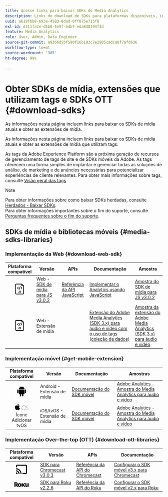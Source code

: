 ```yaml
---
title: Acesse links para baixar SDKs do Media Analytics
description: Links de download de SDKs para plataformas disponíveis, incluindo Android, iOS, JavaScript, Chromecast e Roku.
uuid: a619fbb8-693e-4583-8dad-0ff875e715f8
exl-id: d211fa2e-d5b0-4e9f-bdb7-eda838194f3d
feature: Media Analytics
role: User, Admin, Data Engineer
source-git-commit: a9366d5bf590f16b193c7e2905cadca0f7afd636
workflow-type: tm+mt
source-wordcount: '385'
ht-degree: 99%

---
```


# Obter SDKs de mídia, extensões que utilizam tags e SDKs OTT {#download-sdks}

As informações nesta página incluem links para baixar os SDKs de mídia atuais e obter as extensões de mídia.

As informações nesta página incluem links para baixar os SDKs de mídia atuais e obter as extensões de mídia que utilizam tags.

As tags da Adobe Experience Platform são a próxima geração de recursos de gerenciamento de tags de site e de SDKs móveis da Adobe. As tags oferecem uma forma simples de implantar e gerenciar todas as soluções de análise, de marketing e de anúncios necessárias para potencializar experiências de cliente relevantes. Para obter mais informações sobre tags, consulte [Visão geral das tags](https://experienceleague.adobe.com/docs/platform-learn/data-collection/overview.html?lang=pt-BR)


>[!NOTE]
>
>Para obter informações sobre como baixar SDKs herdadas, consulte [Herdados - Baixar SDKs](/help/legacy/legacy-download-sdks.md).<br>
>Para obter informações importantes sobre o fim do suporte, consulte [Perguntas frequentes sobre o fim do suporte](/help/additional-resources/end-of-support-faqs.md).

## SDKs de mídia e bibliotecas móveis {#media-sdks-libraries}

### Implementação da Web {#download-web-sdk}

| Plataforma compatível | Versão |  APIs   |  Documentação  |  Amostra  |
|:---:|---|---|---|---|
| ![Ícone do JavaScript](assets/javascript-icon.png) | Web - [SDK de mídia para JS v3.0.2](https://github.com/Adobe-Marketing-Cloud/media-sdks/releases/tag/js-v3.0.2) | [Referência da API JavaScript](https://adobe-marketing-cloud.github.io/media-sdks/reference/javascript_3x/index.html) | [Implementar o Analytics usando JavaScript](/help/implementation/media-sdk/setup/web-implementation.md) | [Amostra do SDK de mídia para JS v3.0.2](https://github.com/Adobe-Marketing-Cloud/media-sdks/tree/master/sdks/js/3.x) |
| ![Ícone do JavaScript](assets/javascript-icon.png) | Web - Extensão de mídia |  | [Extensão do Adobe Media Analytics (SDK 3.x) para áudio e vídeo com o uso de tags (coleção de dados)](https://experienceleague.adobe.com/docs/experience-platform/tags/extensions/adobe/media-analytics-3x/overview.html?lang=pt-BR) | [Amostra da extensão do Adobe Media Analytics (SDK 3.x) para áudio e vídeo](https://github.com/Adobe-Marketing-Cloud/media-sdks/tree/master/samples/launch/js/3.x) |

### Implementação móvel {#get-mobile-extension}

| Plataforma compatível | Versão |  Documentação   |  Amostras |
|:---:|---|---|---|
| ![Ícone do Android](assets/android-icon.png) | Android - Extensão de mídia | [Documentação do SDK móvel](https://developer.adobe.com/client-sdks/documentation/adobe-media-analytics/) | [Adobe Analytics - Amostra do Media Analytics para áudio e vídeo](https://github.com/Adobe-Marketing-Cloud/media-sdks/tree/master/samples/launch/mobile/android) |
| ![Ícone do Apple iOS ](assets/ios-icon.png)<br> Ícone Adicionar tvOS | iOS/tvOS - Extensão de mídia | [Documentação do SDK móvel](https://developer.adobe.com/client-sdks/documentation/adobe-media-analytics/) | [Adobe Analytics - Amostra do Media Analytics para áudio e vídeo](https://github.com/adobe/aepsdk-media-ios/tree/main/TestApp) |

### Implementação Over-the-top (OTT) {#download-ott-libraries}

| Plataforma compatível | Versão |  APIs   |  Documentação  |
|:---:|---|---|---|
| ![Ícone do Chromecast](assets/chromecast-icon.png) | [SDK para Chromecast v3.0.3](https://github.com/Adobe-Marketing-Cloud/media-sdks/releases/tag/chromecast-v3.0.3) | [Referência da API do Chromecast](https://adobe-marketing-cloud.github.io/media-sdks/reference/chromecast/) | [Configurar o SDK móvel v3.x para Chromecast](/help/implementation/media-sdk/setup/set-up-chromecast.md) |
| ![Ícone do Roku](assets/roku-icon.png) | [SDK para Roku v2.2.6](https://github.com/Adobe-Marketing-Cloud/media-sdks/releases/tag/roku-v2.2.6) | [Referência da API do Roku](/help/implementation/media-sdk/setup/set-up-roku.md) | [Configurar o SDK móvel v2.x para Roku](/help/implementation/media-sdk/setup/set-up-roku.md) |
